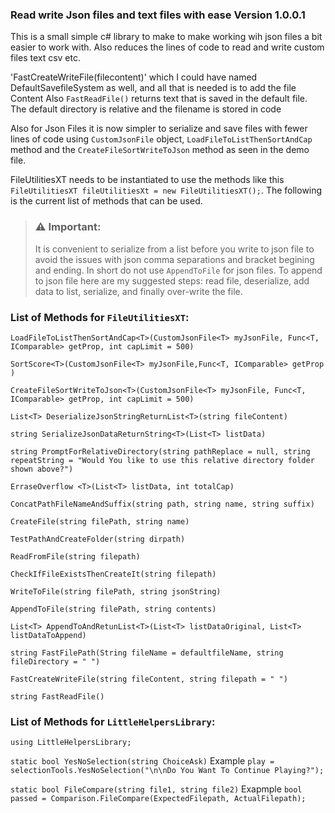 ### Read write Json files and text files with ease Version 1.0.0.1

This is a small simple c# library to make to make working wih json files a  bit easier to work with. Also reduces the lines of code to read and write custom files text csv etc.


'FastCreateWriteFile(filecontent)' which I could have named DefaultSavefileSystem as well, and all that is needed is to add the file Content
Also `FastReadFile()` returns text that is saved in the default file. The default directory is relative and the filename is stored in code

Also for Json Files it is now simpler to serialize and save files with fewer lines of code using `CustomJsonFile` object,
`LoadFileToListThenSortAndCap` method and the `CreateFileSortWriteToJson` method as seen in the demo file.


FileUtilitiesXT needs to be instantiated to use the methods like this `FileUtilitiesXT fileUtilitiesXt = new FileUtilitiesXT();`. The following is the current list of methods that can be used.



>### :warning: Important:
>It is convenient to serialize from a list before you write to json file to avoid the issues with
json comma separations and bracket begining and ending. In short do not use `AppendToFile` for json files.
To append to json file here are my suggested steps: read file, deserialize,
add data to list, serialize, and finally over-write the file.



### List of Methods for `FileUtilitiesXT`:

`LoadFileToListThenSortAndCap<T>(CustomJsonFile<T> myJsonFile, Func<T, IComparable> getProp, int capLimit = 500)`

`SortScore<T>(CustomJsonFile<T> myJsonFile,Func<T, IComparable> getProp )`

`CreateFileSortWriteToJson<T>(CustomJsonFile<T> myJsonFile, Func<T, IComparable> getProp, int capLimit = 500)`

`List<T> DeserializeJsonStringReturnList<T>(string fileContent)`

`string SerializeJsonDataReturnString<T>(List<T> listData)`

`string PromptForRelativeDirectory(string pathReplace = null, string repeatString = "Would You like to use this relative directory folder shown above?")`

`ErraseOverflow <T>(List<T> listData, int totalCap)`

`ConcatPathFileNameAndSuffix(string path, string name, string suffix)`

`CreateFile(string filePath, string name)`

`TestPathAndCreateFolder(string dirpath)`

`ReadFromFile(string filepath)`

`CheckIfFileExistsThenCreateIt(string filepath)`

`WriteToFile(string filePath, string jsonString)`

`AppendToFile(string filePath, string contents)`

`List<T> AppendToAndRetunList<T>(List<T> listDataOriginal, List<T> listDataToAppend)`

`string FastFilePath(String fileName = defaultfileName, string fileDirectory = " ")`

`FastCreateWriteFile(string fileContent, string filepath = " ")`

`string FastReadFile()`

### List of Methods for `LittleHelpersLibrary`:


`using LittleHelpersLibrary;`


`static bool YesNoSelection(string ChoiceAsk)`
Example
`play = selectionTools.YesNoSelection("\n\nDo You Want To Continue Playing?");`

`static bool FileCompare(string file1, string file2)`
Exapmple
`bool passed = Comparison.FileCompare(ExpectedFilepath, ActualFilepath);`

